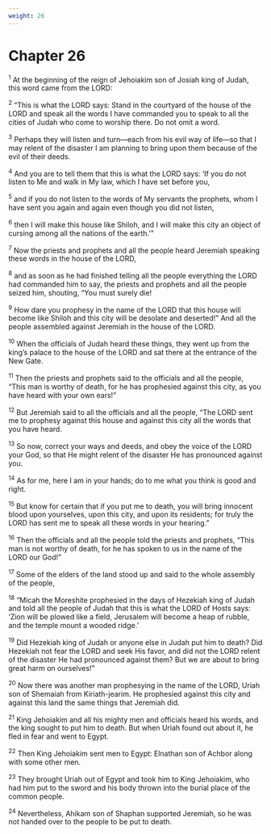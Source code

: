 ```yaml
---
weight: 26
---
```


# Chapter 26

<sup>1</sup> At the beginning of the reign of Jehoiakim son of Josiah king of Judah, this word came from the LORD: 

<sup>2</sup> “This is what the LORD says: Stand in the courtyard of the house of the LORD and speak all the words I have commanded you to speak to all the cities of Judah who come to worship there. Do not omit a word. 

<sup>3</sup> Perhaps they will listen and turn—each from his evil way of life—so that I may relent of the disaster I am planning to bring upon them because of the evil of their deeds. 

<sup>4</sup> And you are to tell them that this is what the LORD says: ‘If you do not listen to Me and walk in My law, which I have set before you, 

<sup>5</sup> and if you do not listen to the words of My servants the prophets, whom I have sent you again and again even though you did not listen, 

<sup>6</sup> then I will make this house like Shiloh, and I will make this city an object of cursing among all the nations of the earth.’” 

<sup>7</sup> Now the priests and prophets and all the people heard Jeremiah speaking these words in the house of the LORD, 

<sup>8</sup> and as soon as he had finished telling all the people everything the LORD had commanded him to say, the priests and prophets and all the people seized him, shouting, “You must surely die! 

<sup>9</sup> How dare you prophesy in the name of the LORD that this house will become like Shiloh and this city will be desolate and deserted!” And all the people assembled against Jeremiah in the house of the LORD. 

<sup>10</sup> When the officials of Judah heard these things, they went up from the king’s palace to the house of the LORD and sat there at the entrance of the New Gate. 

<sup>11</sup> Then the priests and prophets said to the officials and all the people, “This man is worthy of death, for he has prophesied against this city, as you have heard with your own ears!” 

<sup>12</sup> But Jeremiah said to all the officials and all the people, “The LORD sent me to prophesy against this house and against this city all the words that you have heard. 

<sup>13</sup> So now, correct your ways and deeds, and obey the voice of the LORD your God, so that He might relent of the disaster He has pronounced against you. 

<sup>14</sup> As for me, here I am in your hands; do to me what you think is good and right. 

<sup>15</sup> But know for certain that if you put me to death, you will bring innocent blood upon yourselves, upon this city, and upon its residents; for truly the LORD has sent me to speak all these words in your hearing.” 

<sup>16</sup> Then the officials and all the people told the priests and prophets, “This man is not worthy of death, for he has spoken to us in the name of the LORD our God!” 

<sup>17</sup> Some of the elders of the land stood up and said to the whole assembly of the people, 

<sup>18</sup> “Micah the Moreshite prophesied in the days of Hezekiah king of Judah and told all the people of Judah that this is what the LORD of Hosts says: ‘Zion will be plowed like a field, Jerusalem will become a heap of rubble, and the temple mount a wooded ridge.’ 

<sup>19</sup> Did Hezekiah king of Judah or anyone else in Judah put him to death? Did Hezekiah not fear the LORD and seek His favor, and did not the LORD relent of the disaster He had pronounced against them? But we are about to bring great harm on ourselves!” 

<sup>20</sup> Now there was another man prophesying in the name of the LORD, Uriah son of Shemaiah from Kiriath-jearim. He prophesied against this city and against this land the same things that Jeremiah did. 

<sup>21</sup> King Jehoiakim and all his mighty men and officials heard his words, and the king sought to put him to death. But when Uriah found out about it, he fled in fear and went to Egypt. 

<sup>22</sup> Then King Jehoiakim sent men to Egypt: Elnathan son of Achbor along with some other men. 

<sup>23</sup> They brought Uriah out of Egypt and took him to King Jehoiakim, who had him put to the sword and his body thrown into the burial place of the common people. 

<sup>24</sup> Nevertheless, Ahikam son of Shaphan supported Jeremiah, so he was not handed over to the people to be put to death. 


